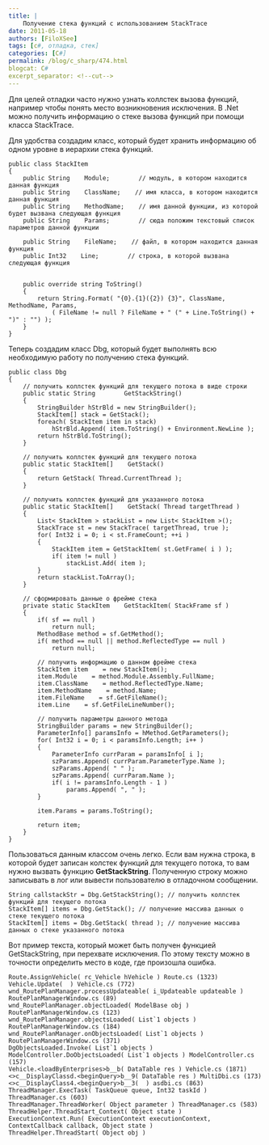 ```yaml
---
title: |
    Получение стека функций с использованием StackTrace
date: 2011-05-18
authors: [FiloXSee]
tags: [c#, отладка, стек]
categories: [C#]
permalink: /blog/c_sharp/474.html
blogcat: C#
excerpt_separator: <!--cut-->
---
```


Для целей отладки часто нужно узнать коллстек вызова функций, например чтобы понять место возникновения исключения. В .Net можно получить информацию о стеке вызова функций при помощи класса StackTrace.

<!--cut-->


Для удобства создадим класс, который будет хранить информацию об одном уровне в иерархии стека функций.

```
public class StackItem
{
    public String    Module;        // модуль, в котором находится данная функция
    public String    ClassName;    // имя класса, в котором находится данная функция
    public String    MethodName;    // имя данной функции, из которой будет вызвана следующая функция
    public String    Params;        // сюда положим текстовый список параметров данной функции
    
    public String    FileName;    // файл, в котором находится данная функция
    public Int32    Line;        // строка, в которой вызвана следующая функция


    public override string ToString()
    {
        return String.Format( "{0}.{1}({2}) {3}", ClassName, MethodName, Params,
            ( FileName != null ? FileName + " (" + Line.ToString() + ")" : "") );
    }
}
```


Теперь создадим класс Dbg, который будет выполнять всю необходимую работу по получению стека функций.


```
public class Dbg
{
    // получить коллстек функций для текущего потока в виде строки
    public static String        GetStackString()
    {
        StringBuilder hStrBld = new StringBuilder();
        StackItem[] stack = GetStack();
        foreach( StackItem item in stack)
            hStrBld.Append( item.ToString() + Environment.NewLine );
        return hStrBld.ToString();
    }

    // получить коллстек функций для текущего потока
    public static StackItem[]    GetStack()
    {
        return GetStack( Thread.CurrentThread );
    }

    // получить коллстек функций для указанного потока
    public static StackItem[]    GetStack( Thread targetThread )
    {
        List< StackItem > stackList = new List< StackItem >();
        StackTrace st = new StackTrace( targetThread, true );
        for( Int32 i = 0; i < st.FrameCount; ++i )
        {
            StackItem item = GetStackItem( st.GetFrame( i ) );
            if( item != null )
                stackList.Add( item );
        }
        return stackList.ToArray();
    }

    // сформировать данные о фрейме стека
    private static StackItem    GetStackItem( StackFrame sf )
    {
        if( sf == null )
            return null;
        MethodBase method = sf.GetMethod();
        if( method == null || method.ReflectedType == null )
            return null;
        
        // получить информацию о данном фрейме стека
        StackItem item    = new StackItem();
        item.Module    = method.Module.Assembly.FullName;
        item.ClassName    = method.ReflectedType.Name;
        item.MethodName    = method.Name;
        item.FileName    = sf.GetFileName();
        item.Line    = sf.GetFileLineNumber();

        // получить параметры данного метода
        StringBuilder params = new StringBuilder();
        ParameterInfo[] paramsInfo = hMethod.GetParameters();
        for( Int32 i = 0; i < paramsInfo.Length; i++ )
        {
            ParameterInfo currParam = paramsInfo[ i ];
            szParams.Append( currParam.ParameterType.Name );
            szParams.Append( " " );
            szParams.Append( currParam.Name );
            if( i != paramsInfo.Length - 1 )
                params.Append( ", " );
        }

        item.Params = params.ToString();

        return item;
    }
}
```


Пользоваться данным классом очень легко. Если вам нужна строка, в которой будет записан колстек функций для текущего потока, то вам нужно вызвать функцию **GetStackString**. Полученную строку можно записывать в лог или вывести пользователю в отладочном сообщении.


```
String callstackStr = Dbg.GetStackString(); // получить коллстек функций для текущего потока
StackItem[] items = Dbg.GetStack(); // получение массива данных о стеке текущего потока
StackItem[] items = Dbg.GetStack( thread ); // получение массива данных о стеке указанного потока
```


Вот пример текста, который может быть получен функцией GetStackString, при перехвате исключения. По этому тексту можно в точности определить место в коде, где произошла ошибка.


```
Route.AssignVehicle( rc_Vehicle hVehicle ) Route.cs (1323)
Vehicle.Update(  ) Vehicle.cs (772)
wnd_RoutePlanManager.processUpdateable( i_Updateable updateable ) RoutePlanManagerWindow.cs (89)
wnd_RoutePlanManager.objectLoaded( ModelBase obj ) RoutePlanManagerWindow.cs (123)
wnd_RoutePlanManager.objectsLoaded( List`1 objects ) RoutePlanManagerWindow.cs (184)
wnd_RoutePlanManager.onObjectsLoaded( List`1 objects ) RoutePlanManagerWindow.cs (371)
DgObjectsLoaded.Invoke( List`1 objects ) 
ModelController.DoObjectsLoaded( List`1 objects ) ModelController.cs (157)
Vehicle.<loadByEnterprises>b__b( DataTable res ) Vehicle.cs (1871)
<>c__DisplayClassd.<beginQuery>b__9( DataTable res ) MultiDbi.cs (173)
<>c__DisplayClass4.<beginQuery>b__3(  ) asdbi.cs (863)
ThreadManager.ExecTask( TaskQueue queue, Int32 taskId ) ThreadManager.cs (603)
ThreadManager.ThreadWorker( Object parameter ) ThreadManager.cs (583)
ThreadHelper.ThreadStart_Context( Object state ) 
ExecutionContext.Run( ExecutionContext executionContext, ContextCallback callback, Object state ) 
ThreadHelper.ThreadStart( Object obj ) 
```


